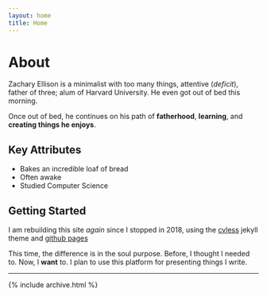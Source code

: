 ```yaml
---
layout: home
title: Home
---
```


# About
Zachary Ellison is a minimalist with too many things, attentive (_deficit_), father of three; alum of Harvard University. 
He even got out of bed this morning.

 Once out of bed, he continues on his path of **fatherhood**, **learning**, and **creating things he enjoys**.

## Key Attributes
* Bakes an incredible loaf of bread
* Often awake
* Studied Computer Science

## Getting Started

I am rebuilding this site _again_ since I stopped in 2018, using the [cvless](https://github.com/piazzai/cvless) jekyll theme and [github pages](https://pages.github.com/)

This time, the difference is in the soul purpose. Before, I thought I needed to. Now, I **want** to. I plan to use this platform for presenting things I write.

___

{% include archive.html %}
